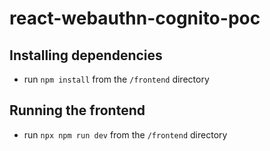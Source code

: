 # react-webauthn-cognito-poc

## Installing dependencies

- run `npm install` from the `/frontend` directory

## Running the frontend

- run `npx npm run dev` from the `/frontend` directory
